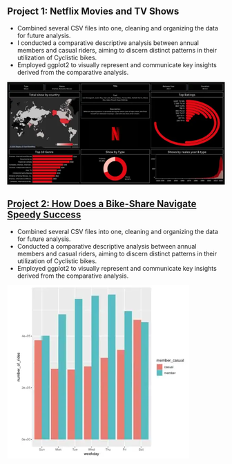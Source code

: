 ## **Project 1: Netflix Movies and TV Shows** 
* Сombined several CSV files into one, cleaning and organizing the data for future analysis.
* I conducted a comparative descriptive analysis between annual members and casual riders, aiming to discern distinct patterns in their utilization of Cyclistic bikes.
* Employed ggplot2 to visually represent and communicate key insights derived from the comparative analysis.

![](/assets:img/Dash.png)

## [**Project 2: How Does a Bike-Share Navigate Speedy Success**](https://github.com/gellerigor/Portfolio/tree/main/bike_sharing_project)
* Сombined several CSV files into one, cleaning and organizing the data for future analysis.
* Conducted a comparative descriptive analysis between annual members and casual riders, aiming to discern distinct patterns in their utilization of Cyclistic bikes.
* Employed ggplot2 to visually represent and communicate key insights derived from the comparative analysis.

![](/assets:img/Screenshot_1.png)





